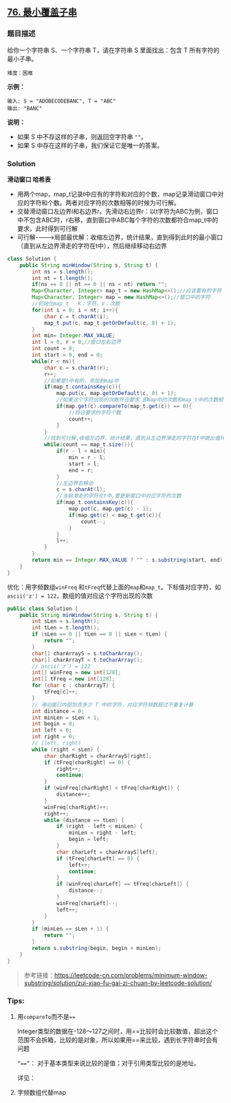 ## [76. 最小覆盖子串](https://leetcode-cn.com/problems/minimum-window-substring/)

### 题目描述

给你一个字符串 S、一个字符串 T，请在字符串 S 里面找出：包含 T 所有字符的最小子串。

`难度：困难`

**示例：**

```
输入: S = "ADOBECODEBANC", T = "ABC"
输出: "BANC"
```

**说明：**

- 如果 S 中不存这样的子串，则返回空字符串 `""`。
- 如果 S 中存在这样的子串，我们保证它是唯一的答案。

### Solution

**滑动窗口 哈希表**

- 用两个map，map_t记录t中应有的字符和对应的个数，map记录滑动窗口中对应的字符和个数。两者对应字符的次数相等的时候为可行解。
- 交替滑动窗口左边界l和右边界r。先滑动右边界r：以t字符为ABC为例，窗口中不包含ABC时，r右移，直到窗口中ABC每个字符的次数都符合map_t中的要求，此时得到可行解
- 可行解---->局部最优解：收缩左边界，统计结果，直到得到此时的最小窗口（直到从左边界滑走的字符在t中），然后继续移动右边界

```java
class Solution {
    public String minWindow(String s, String t) {
        int ns = s.length();
        int nt = t.length();
        if(ns == 0 || nt == 0 || ns < nt) return "";
        Map<Character, Integer> map_t = new HashMap<>();//应该要有的字符
        Map<Character, Integer> map = new HashMap<>();//窗口中的字符
        //初始化map_t   K：字符，V：次数
        for(int i = 0; i < nt; i++){
            char c = t.charAt(i);
            map_t.put(c, map_t.getOrDefault(c, 0) + 1);
        }
        int min= Integer.MAX_VALUE;
        int l = 0, r = 0;//窗口左右边界
        int count = 0;
        int start = 0, end = 0;
        while(r < ns){
            char c = s.charAt(r);
            r++;
            //如果是t中有的，添加到map中
            if(map_t.containsKey(c)){
                map.put(c, map.getOrDefault(c, 0) + 1);
                //如果这个字符出现的次数符合要求 即map中的次数和map_t中的次数相等
                if(map.get(c).compareTo(map_t.get(c)) == 0){
                    //符合要求的字符个数
                    count++;
                }
            }
            //找到可行解,收缩左边界，统计结果，直到从左边界滑走的字符在t中跳出循环
            while(count == map_t.size()){
                if(r - l < min){
                    min = r - l;
                    start = l;
                    end = r;
                }
                //左边界右移动
                c = s.charAt(l);
                //当前滑走的字符在t中,要更新窗口中对应字符的次数
                if(map_t.containsKey(c)){
                    map.put(c, map.get(c) - 1);
                    if(map.get(c) < map_t.get(c)){
                        count--;
                    }
                }
                l++;
            }
        }
        return min == Integer.MAX_VALUE ? "" : s.substring(start, end);
    }
}
```

优化：用字频数组`winFreq` 和`tFreq`代替上面的`map`和`map_t`。下标值对应字符，如`ascii('z') = 122`，数组的值对应这个字符出现的次数

```java
public class Solution {
    public String minWindow(String s, String t) {
        int sLen = s.length();
        int tLen = t.length();
        if (sLen == 0 || tLen == 0 || sLen < tLen) {
            return "";
        }
        char[] charArrayS = s.toCharArray();
        char[] charArrayT = t.toCharArray();
        // ascii('z') = 122
        int[] winFreq = new int[128];
        int[] tFreq = new int[128];
        for (char c : charArrayT) {
            tFreq[c]++;
        }
        // 滑动窗口内部包含多少 T 中的字符，对应字符频数超过不重复计算
        int distance = 0;
        int minLen = sLen + 1;
        int begin = 0;
        int left = 0;
        int right = 0;
        // [left, right)
        while (right < sLen) {
            char charRight = charArrayS[right];
            if (tFreq[charRight] == 0) {
                right++;
                continue;
            }
            if (winFreq[charRight] < tFreq[charRight]) {
                distance++;
            }
            winFreq[charRight]++;
            right++;
            while (distance == tLen) {
                if (right - left < minLen) {
                    minLen = right - left;
                    begin = left;
                }
                char charLeft = charArrayS[left];
                if (tFreq[charLeft] == 0) {
                    left++;
                    continue;
                }
                if (winFreq[charLeft] == tFreq[charLeft]) {
                    distance--;
                }
                winFreq[charLeft]--;
                left++;
            }
        }
        if (minLen == sLen + 1) {
            return "";
        }
        return s.substring(begin, begin + minLen);
    }
}
```

> 参考链接：https://leetcode-cn.com/problems/minimum-window-substring/solution/zui-xiao-fu-gai-zi-chuan-by-leetcode-solution/

### Tips:

1. 用`compareTo`而不是`==`

   Integer类型的数据在-128～127之间时，用==比较时会比较数值，超出这个范围不会拆箱，比较的是对象，所以如果用==来比较，遇到长字符串时会有问题

   `“==”`： 对于基本类型来说比较的是值；对于引用类型比较的是地址。

   详见：

   [Integer 类型对象之间大小比较]: https://my.oschina.net/miwang/blog/730343

2. 字频数组代替map


